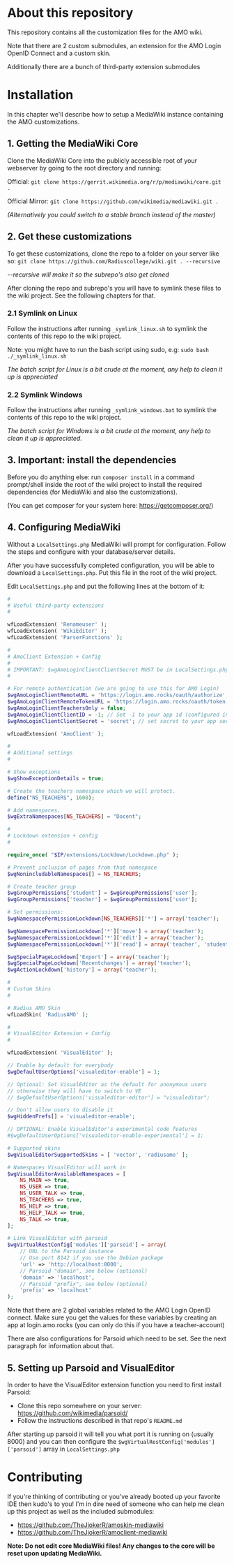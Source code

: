# About this repository

This repository contains all the customization files for the AMO wiki.

Note that there are 2 custom submodules, an extension for the AMO Login OpenID Connect and a custom skin.

Additionally there are a bunch of third-party extension submodules

# Installation

In this chapter we'll describe how to setup a MediaWiki instance containing the AMO customizations.

## 1. Getting the MediaWiki Core

Clone the MediaWiki Core into the publicly accessible root of your webserver by going to the root directory and running:

Official: `git clone https://gerrit.wikimedia.org/r/p/mediawiki/core.git .`

Official Mirror: `git clone https://github.com/wikimedia/mediawiki.git .`

_(Alternatively you could switch to a stable branch instead of the master)_

## 2. Get these customizations

To get these customizations, clone the repo to a folder on your server like so:
`git clone https://github.com/Radiuscollege/wiki.git . --recursive`

_--recursive will make it so the subrepo's also get cloned_

After cloning the repo and subrepo's you will have to symlink these files to the wiki project. See the following chapters for that.

### 2.1 Symlink on Linux
Follow the instructions after running `_symlink_linux.sh` to symlink the contents of this repo to the wiki project.

Note: you might have to run the bash script using sudo, e.g: `sudo bash ./_symlink_linux.sh`

_The batch script for Linux is a bit crude at the moment, any help to clean it up is appreciated_

### 2.2 Symlink Windows

Follow the instructions after running `_symlink_windows.bat` to symlink the contents of this repo to the wiki project.

_The batch script for Windows is a bit crude at the moment, any help to clean it up is appreciated._

## 3. Important: install the dependencies

Before you do anything else: run ```composer install``` in a command prompt/shell inside the root of the wiki project to install the required dependencies (for MediaWiki and also the customizations).

(You can get composer for your system here: https://getcomposer.org/)

## 4. Configuring MediaWiki

Without a `LocalSettings.php` MediaWiki will prompt for configuration. Follow the steps and configure with your database/server details.

After you have successfully completed configuration, you will be able to download a `LocalSettings.php`. Put this file in the root of the wiki project.

Edit `LocalSettings.php` and put the following lines at the bottom of it:

```php
#
# Useful third-party extensions
#

wfLoadExtension( 'Renameuser' );
wfLoadExtension( 'WikiEditor' );
wfLoadExtension( 'ParserFunctions' );

#
# AmoClient Extension + Config
#
# IMPORTANT: $wgAmoLoginClientClientSecret MUST be in LocalSettings.php OR another file which is IN the .gitignore and is loaded by MediaWiki
#

# For remote authentication (we are going to use this for AMO Login)
$wgAmoLoginClientRemoteURL = 'https://login.amo.rocks/oauth/authorize';
$wgAmoLoginClientRemoteTokenURL = 'https://login.amo.rocks/oauth/token';
$wgAmoLoginClientTeachersOnly = false;
$wgAmoLoginClientClientID = -1; // Set -1 to your app id (configured in login.amo.rocks)
$wgAmoLoginClientClientSecret = 'secret'; // set secret to your app secret (configured in login.amo.rocks)

wfLoadExtension( 'AmoClient' );

#
# Additional settings
#

# Show exceptions
$wgShowExceptionDetails = true;

# Create the teachers namespace which we will protect.
define("NS_TEACHERS", 1600);

# Add namespaces.
$wgExtraNamespaces[NS_TEACHERS] = "Docent";

#
# Lockdown extension + config
#

require_once( "$IP/extensions/Lockdown/Lockdown.php" );

# Prevent inclusion of pages from that namespace
$wgNonincludableNamespaces[] = NS_TEACHERS;

# Create teacher group
$wgGroupPermissions['student'] = $wgGroupPermissions['user'];
$wgGroupPermissions['teacher'] = $wgGroupPermissions['user'];

# Set permissions:
$wgNamespacePermissionLockdown[NS_TEACHERS]['*'] = array('teacher');

$wgNamespacePermissionLockdown['*']['move'] = array('teacher');
$wgNamespacePermissionLockdown['*']['edit'] = array('teacher');
$wgNamespacePermissionLockdown['*']['read'] = array('teacher', 'student');

$wgSpecialPageLockdown['Export'] = array('teacher');
$wgSpecialPageLockdown['Recentchanges'] = array('teacher');
$wgActionLockdown['history'] = array('teacher');

#
# Custom Skins
#

# Radius AMO Skin
wfLoadSkin( 'RadiusAMO' );

#
# VisualEditor Extension + Config
#

wfLoadExtension( 'VisualEditor' );

// Enable by default for everybody
$wgDefaultUserOptions['visualeditor-enable'] = 1;

// Optional: Set VisualEditor as the default for anonymous users
// otherwise they will have to switch to VE
// $wgDefaultUserOptions['visualeditor-editor'] = "visualeditor";

// Don't allow users to disable it
$wgHiddenPrefs[] = 'visualeditor-enable';

// OPTIONAL: Enable VisualEditor's experimental code features
#$wgDefaultUserOptions['visualeditor-enable-experimental'] = 1;

# Supported skins
$wgVisualEditorSupportedSkins = [ 'vector', 'radiusamo' ];

# Namespaces VisualEditor will work in
$wgVisualEditorAvailableNamespaces = [
    NS_MAIN => true,
    NS_USER => true,
    NS_USER_TALK => true,
    NS_TEACHERS => true,
    NS_HELP => true,
    NS_HELP_TALK => true,
    NS_TALK => true,
];

# Link VisualEditor with parsoid
$wgVirtualRestConfig['modules']['parsoid'] = array(
    // URL to the Parsoid instance
    // Use port 8142 if you use the Debian package
    'url' => 'http://localhost:8000',
    // Parsoid "domain", see below (optional)
    'domain' => 'localhost',
    // Parsoid "prefix", see below (optional)
    'prefix' => 'localhost'
);
```

Note that there are 2 global variables related to the AMO Login OpenID connect. Make sure you get the values for these variables by creating an app at login.amo.rocks (you can only do this if you have a teacher-account)

There are also configurations for Parsoid which need to be set. See the next paragraph for information about that.

## 5. Setting up Parsoid and VisualEditor

In order to have the VisualEditor extension function you need to first install Parsoid:
* Clone this repo somewhere on your server: https://github.com/wikimedia/parsoid/
* Follow the instructions described in that repo's `README.md`

After starting up parsoid it will tell you what port it is running on (usually 8000) and you can then configure the `$wgVirtualRestConfig['modules']['parsoid']` array in `LocalSettings.php`

# Contributing

If you're thinking of contributing or you've already booted up your favorite IDE then kudo's to you! I'm in dire need of someone who can help me clean up this project as well as the included submodules:
* https://github.com/TheJjokerR/amoskin-mediawiki
* https://github.com/TheJjokerR/amoclient-mediawiki

**Note: Do not edit core MediaWiki files! Any changes to the core will be reset upon updating MediaWiki.**